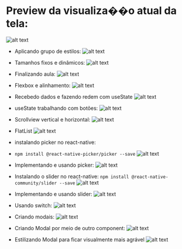 # Preview da visualiza��o atual da tela:
![alt text](image.png)

* Aplicando grupo de estilos:
![alt text](image-1.png)
* Tamanhos fixos e dinâmicos:
![alt text](image-2.png)
* Finalizando aula:
![alt text](image-3.png)
* Flexbox e alinhamento:
![alt text](image-4.png)
* Recebedo dados e fazendo redem com useState
![alt text](<recebendo dados e alterando redeniza��o com useState.gif>)
* useState trabalhando com botões:
![alt text](btn_useState.gif)
* Scrollview vertical e horizontal:
![alt text](scrollview_indicator.gif)
* FlatList
![alt text](flatList.gif)
* instalando picker no react-native:
* `npm install @react-native-picker/picker --save`
![alt text](image-5.png)

* Implementando e usando picker:
![alt text](picker.gif)

* Instalando o slider no react-native:
`npm install @react-native-community/slider --save`
![alt text](image-6.png)
* Implementando e usando slider:
![alt text](slider.gif)

* Usando switch:
![alt text](switch.gif)

* Criando modais:
![**alt text**](<criando modais.gif>)

* Criando Modal por meio de outro component:
![alt text](criandoComponentModal.gif)

* Estilizando Modal para ficar visualmente mais agrável
![alt text](deixando_modal_mais_elegante.gif)